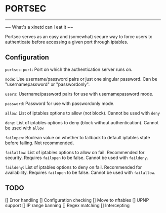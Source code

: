 # PORTSEC
--------
~~ What's a xinetd can I eat it ~~

Portsec serves as an easy and (somewhat) secure way to force users to authenticate before accessing a given port through iptables.

## Configuration

`portsec-port`: Port on which the authentication server runs on.

`mode`: Use username/password pairs or just one singular password. Can be "usernamepassword" or "passwordonly".

`users`: Username/password pairs for use with usernamepassword mode.

`password`: Password for use with passwordonly mode.

`allow`: List of iptables options to allow (not block). Cannot be used with `deny`

`deny`: List of iptables options to deny (block without authentication). Cannot be used with `allow`

`failopen`: Boolean value on whether to fallback to default iptables state before failing. Not recommended.

`failallow`: List of iptables options to allow on fail. Recommended for security. Requires `failopen` to be false. Cannot be used with `faildeny`.

`faildeny`: List of iptables options to deny on fail. Recommended for availability. Requires `failopen` to be false. Cannot be used with `failallow`.

## TODO

[] Error handling
[] Configuration checking
[] Move to nftables
[] UPNP support
[] IP range banning
[] Regex matching
[] Intercepting

